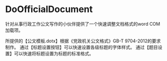 # DoOfficialDocument
针对从事行政工作公文写作的小伙伴提供了一个快速调整文档格式的word COM加载项。

所提供的【公文模板.dotx】根据《党政机关公文格式》GB-T 9704-2012的要求制作。
通过【标题设置按钮】可以快速设置各级标题的字体样式。
通过【题目设置】可以快速将标题设置为标题的标准格式。